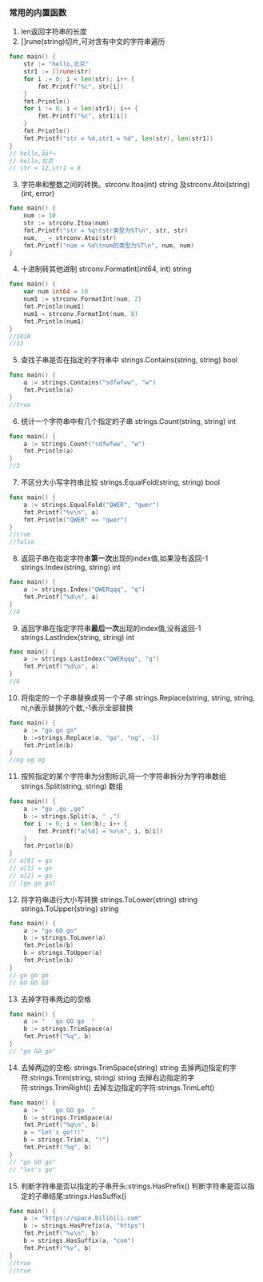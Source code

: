 ### 常用的内置函数
1. len返回字符串的长度
2. []rune(string)切片,可对含有中文的字符串遍历
```go
func main() {
	str := "hello,北京"
	str1 := []rune(str)
	for i := 0; i < len(str); i++ {
		fmt.Printf("%c", str[i])
	}
	fmt.Println()
	for i := 0; i < len(str1); i++ {
		fmt.Printf("%c", str1[i])
	}
	fmt.Println()
	fmt.Printf("str = %d,str1 = %d", len(str), len(str1))
}
// hello,åäº¬
// hello,北京
// str = 12,str1 = 8
```
3. 字符串和整数之间的转换。strconv.Itoa(int) string 及strconv.Atoi(string) (int, error)
```go
func main() {
	num := 10
	str := strconv.Itoa(num)
	fmt.Printf("str = %q\tstr类型为%T\n", str, str)
	num, _ = strconv.Atoi(str)
	fmt.Printf("num = %d\tnum的类型为%T\n", num, num)
}
```
4. 十进制转其他进制 strconv.FormatInt(int64, int) string
```go
func main() {
	var num int64 = 10
	num1 := strconv.FormatInt(num, 2)
	fmt.Println(num1)
	num1 = strconv.FormatInt(num, 8)
	fmt.Println(num1)
}
//1010
//12
```
5. 查找子串是否在指定的字符串中 strings.Contains(string, string) bool
```go
func main() {
	a := strings.Contains("sdfwfww", "w")
	fmt.Println(a)
}
//true
```
6. 统计一个字符串中有几个指定的子串 strings.Count(string, string) int
```go
func main() {
	a := strings.Count("sdfwfww", "w")
	fmt.Println(a)
}
//3
```
7. 不区分大小写字符串比较 strings.EqualFold(string, string) bool
```go
func main() {
	a := strings.EqualFold("QWER", "qwer")
	fmt.Printf("%v\n", a)
	fmt.Println("QWER" == "qwer")
}
//true
//false
```
8. 返回子串在指定字符串**第一次**出现的index值,如果没有返回-1
strings.Index(string, string) int
```go
func main() {
	a := strings.Index("QWERqqq", "q")
	fmt.Printf("%d\n", a)
}
//4
```
9. 返回字串在指定字符串**最后一次**出现的index值,没有返回-1
strings.LastIndex(string, string) int
```go
func main() {
	a := strings.LastIndex("QWERqqq", "q")
	fmt.Printf("%d\n", a)
}
//6
```
10. 将指定的一个子串替换成另一个子串
strings.Replace(string, string, string, n),n表示替换的个数,-1表示全部替换
```go
func main() {
	a := "go go go"
	b :=strings.Replace(a, "go", "og", -1)
	fmt.Println(b)
}
//og og og
```
11. 按照指定的某个字符串为分割标识,将一个字符串拆分为字符串数组
strings.Split(string, string) 数组
```go
func main() {
	a := "go ,go ,go"
	b := strings.Split(a, " ,")
	for i := 0; i < len(b); i++ {
		fmt.Printf("a[%d] = %v\n", i, b[i])
	}
	fmt.Println(b)
}
// a[0] = go
// a[1] = go
// a[2] = go
// [go go go]
```
12. 将字符串进行大小写转换 
strings.ToLower(string) string
strings.ToUpper(string) string
```go
func main() {
	a := "go GO go"
	b := strings.ToLower(a)
	fmt.Println(b)
	b = strings.ToUpper(a)
	fmt.Println(b)
}
// go go go
// GO GO GO
```
13. 去掉字符串两边的空格
```go
func main() {
	a := "   go GO go  "
	b := strings.TrimSpace(a)
	fmt.Printf("%q", b)
}
// "go GO go"
```
14. 去掉两边的空格: strings.TrimSpace(string) string
    去掉两边指定的字符:strings.Trim(string, string) string
    去掉右边指定的字符:strings.TrimRight()
    去掉左边指定的字符:strings.TrimLeft()
```go
func main() {
	a := "   go GO go  "
	b := strings.TrimSpace(a)
	fmt.Printf("%q\n", b)
	a = "let's go!!!"
	b = strings.Trim(a, "!")
	fmt.Printf("%q", b)
}
// "go GO go"
// "let's go"
```
15. 判断字符串是否以指定的子串开头:strings.HasPrefix()
    判断字符串是否以指定的子串结尾:strings.HasSuffix()
```go
func main() {
	a := "https://space.bilibili.com"
	b := strings.HasPrefix(a, "https")
	fmt.Printf("%v\n", b)
	b = strings.HasSuffix(a, "com")
	fmt.Printf("%v", b)
}
//true
//true
```
